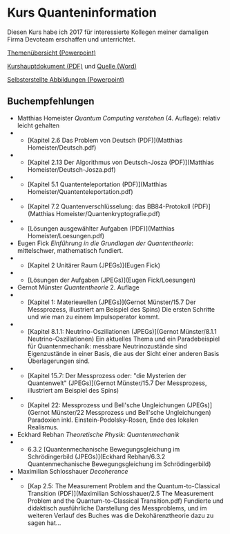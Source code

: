 # Kurs Quanteninformation

Diesen Kurs habe ich 2017 für interessierte Kollegen meiner damaligen Firma Devoteam erschaffen und unterrichtet.

[Themenübersicht (Powerpoint)](Quanteninformation-Intro.pptx)

[Kurshauptdokument (PDF)](Quanteninformation.pdf)
und [Quelle (Word)](Quanteninformation.docx)

[Selbsterstellte Abbildungen (Powerpoint)](Quanteninformation-Bilder.pptx)

## Buchempfehlungen

* Matthias Homeister _Quantum Computing verstehen_ (4. Auflage): relativ leicht gehalten
* * [Kapitel 2.6 Das Problem von Deutsch (PDF)](Matthias Homeister/Deutsch.pdf)
* * [Kapitel 2.13 Der Algorithmus von Deutsch-Josza (PDF)](Matthias Homeister/Deutsch-Josza.pdf)
* * [Kapitel 5.1 Quantenteleportation (PDF)](Matthias Homeister/Quantenteleportation.pdf)
* * [Kapitel 7.2 Quantenverschlüsselung: das BB84-Protokoll (PDF)](Matthias Homeister/Quantenkryptografie.pdf)
* * [Lösungen ausgewählter Aufgaben (PDF)](Matthias Homeister/Loesungen.pdf)
* Eugen Fick _Einführung in die Grundlagen der Quantentheorie_: mittelschwer, mathematisch fundiert.
* * [Kapitel 2 Unitärer Raum (JPEGs)](Eugen Fick)
* * [Lösungen der Aufgaben (JPEGs)](Eugen Fick/Loesungen)
* Gernot Münster _Quantentheorie_ 2. Auflage
* * [Kapitel 1: Materiewellen (JPEGs)](Gernot Münster/15.7 Der Messprozess, illustriert am Beispiel des Spins) Die ersten Schritte und wie man zu einem Impulsoperator kommt.
* * [Kapitel 8.1.1: Neutrino-Oszillationen (JPEGs)](Gernot Münster/8.1.1 Neutrino-Oszillationen) Ein aktuelles Thema und ein Paradebeispiel für Quantenmechanik: messbare Neutrinozustände sind Eigenzustände in einer Basis, die aus der Sicht einer anderen Basis Überlagerungen sind.
* * [Kapitel 15.7: Der Messprozess oder: "die Mysterien der Quantenwelt" (JPEGs)](Gernot Münster/15.7 Der Messprozess, illustriert am Beispiel des Spins)
* * [Kapitel 22: Messprozess und Bell'sche Ungleichungen (JPEGs)](Gernot Münster/22 Messprozess und Bell'sche Ungleichungen) Paradoxien inkl. Einstein-Podolsky-Rosen, Ende des lokalen Realismus.
* Eckhard Rebhan _Theoretische Physik: Quantenmechanik_
* * 6.3.2 [Quantenmechanische Bewegungsgleichung im Schrödingerbild (JPEGs)](Eckhard Rebhan/6.3.2 Quantenmechanische Bewegungsgleichung im Schrödingerbild)
* Maximilian Schlosshauer _Decoherence_
* * [Kap 2.5: The Measurement Problem and the Quantum-to-Classical Transition (PDF)](Maximilian Schlosshauer/2.5 The Measurement Problem and the Quantum-to-Classical Transition.pdf) Fundierte und didaktisch ausführliche Darstellung des Messproblems, und im weiteren Verlauf des Buches was die Dekohärenztheorie dazu zu sagen hat...

